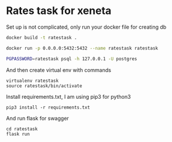 # Rates task for xeneta

Set up is not complicated, only run your docker file for creating db

```bash
docker build -t ratestask .
```

```bash
docker run -p 0.0.0.0:5432:5432 --name ratestask ratestask
```

```bash
PGPASSWORD=ratestask psql -h 127.0.0.1 -U postgres
```

And then create virtual env with commands

``` shell
virtualenv ratestask
source ratestask/bin/activate
```
Install requirements.txt, I am using pip3 for python3

``` shell
pip3 install -r requirements.txt
```

And run flask for swagger

``` shell
cd ratestask
flask run
```